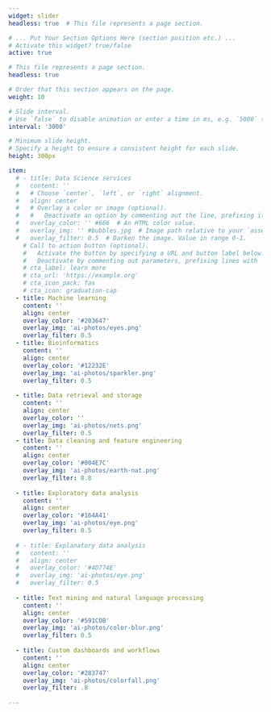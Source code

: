 ```yaml
---
widget: slider
headless: true  # This file represents a page section.

# ... Put Your Section Options Here (section position etc.) ...
# Activate this widget? true/false
active: true

# This file represents a page section.
headless: true

# Order that this section appears on the page.
weight: 10

# Slide interval.
# Use `false` to disable animation or enter a time in ms, e.g. `5000` (5s).
interval: '3000'

# Minimum slide height.
# Specify a height to ensure a consistent height for each slide.
height: 300px

item:
  # - title: Data Science services
  #   content: ''
  #   # Choose `center`, `left`, or `right` alignment.
  #   align: center
  #   # Overlay a color or image (optional).
  #   #   Deactivate an option by commenting out the line, prefixing it with `#`.
  #   overlay_color: '' #666  # An HTML color value.
  #   overlay_img: '' #bubbles.jpg  # Image path relative to your `assets/media/` folder
  #   overlay_filter: 0.5  # Darken the image. Value in range 0-1.
    # Call to action button (optional).
    #   Activate the button by specifying a URL and button label below.
    #   Deactivate by commenting out parameters, prefixing lines with `#`.
    # cta_label: learn more
    # cta_url: 'https://example.org'
    # cta_icon_pack: fas
    # cta_icon: graduation-cap
  - title: Machine learning
    content: ''
    align: center
    overlay_color: '#203647'
    overlay_img: 'ai-photos/eyes.png'
    overlay_filter: 0.5
  - title: Bioinformatics
    content: ''
    align: center
    overlay_color: '#12232E'
    overlay_img: 'ai-photos/sparkler.png'
    overlay_filter: 0.5 
    
  - title: Data retrieval and storage
    content: ''
    align: center
    overlay_color: ''
    overlay_img: 'ai-photos/nets.png'
    overlay_filter: 0.5
  - title: Data cleaning and feature engineering
    content: ''
    align: center
    overlay_color: '#004E7C'
    overlay_img: 'ai-photos/earth-nat.png'
    overlay_filter: 0.8
    
  - title: Exploratory data analysis
    content: ''
    align: center
    overlay_color: '#164A41'
    overlay_img: 'ai-photos/eye.png'
    overlay_filter: 0.5
    
  # - title: Explanatory data analysis
  #   content: ''
  #   align: center
  #   overlay_color: '#4D774E'
  #   overlay_img: 'ai-photos/eye.png'
  #   overlay_filter: 0.5
  
  - title: Text mining and natural language processing
    content: ''
    align: center
    overlay_color: '#591COB'
    overlay_img: 'ai-photos/color-blur.png'
    overlay_filter: 0.5
    
  - title: Custom dashboards and workflows
    content: ''
    align: center
    overlay_color: '#283747'
    overlay_img: 'ai-photos/colorfall.png'
    overlay_filter: .8
  
---
```



